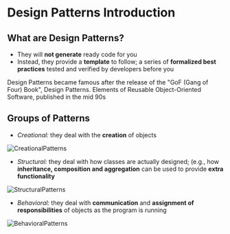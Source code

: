 # Design Patterns Introduction

## What are Design Patterns?

- They will **not generate** ready code for you
- Instead, they provide a **template** to follow; a series of **formalized best practices** tested and verified by developers before you

Design Patterns became famous after the release of the "GoF (Gang of Four) Book", Design Patterns. Elements of Reusable Object-Oriented Software, published in the mid 90s

## Groups of Patterns

- _Creational:_ they deal with the **creation** of objects

![CreationalPatterns](https://github.com/Mirciulica15/oop-learning-path/assets/36898665/a3692431-dfdd-4e9b-b581-c573a7d616e1)

- _Structural:_ they deal with how classes are actually designed; (e.g., how **inheritance, composition and aggregation** can be used to provide **extra functionality**

![StructuralPatterns](https://github.com/Mirciulica15/oop-learning-path/assets/36898665/030e00dd-c964-480a-a169-18f360281f59)

- _Behavioral:_ they deal with **communication** and **assignment of responsibilities** of objects as the program is running

![BehavioralPatterns](https://github.com/Mirciulica15/oop-learning-path/assets/36898665/77cefc5b-4870-45ef-a1eb-2f7e28cc0d7e)
